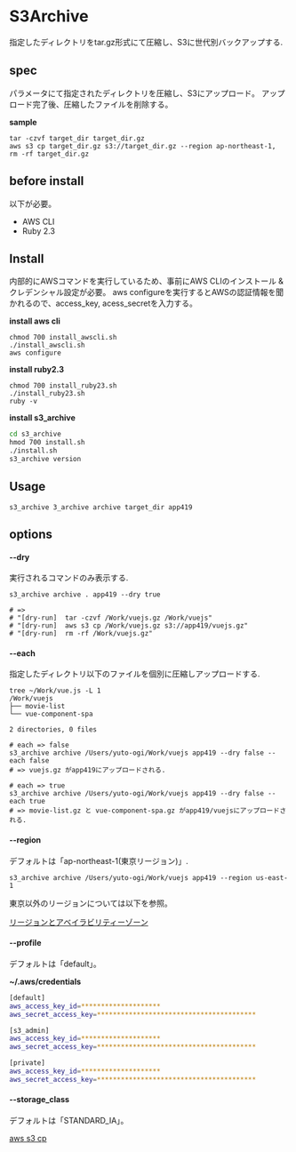 # S3Archive

指定したディレクトリをtar.gz形式にて圧縮し、S3に世代別バックアップする.

## spec

パラメータにて指定されたディレクトリを圧縮し、S3にアップロード。
アップロード完了後、圧縮したファイルを削除する。


**sample**

```
tar -czvf target_dir target_dir.gz
aws s3 cp target_dir.gz s3://target_dir.gz --region ap-northeast-1,
rm -rf target_dir.gz
```

## before install

以下が必要。

- AWS CLI
- Ruby 2.3


## Install

内部的にAWSコマンドを実行しているため、事前にAWS CLIのインストール & クレデンシャル設定が必要。
aws configureを実行するとAWSの認証情報を聞かれるので、access_key, acess_secretを入力する。


**install aws cli**

```
chmod 700 install_awscli.sh
./install_awscli.sh
aws configure
```

**install ruby2.3**

```
chmod 700 install_ruby23.sh
./install_ruby23.sh
ruby -v
```

**install s3_archive**

```bash
cd s3_archive
hmod 700 install.sh
./install.sh
s3_archive version
```

## Usage

```
s3_archive 3_archive archive target_dir app419
```

## options

#### --dry

実行されるコマンドのみ表示する.

```
s3_archive archive . app419 --dry true

# =>
# "[dry-run]  tar -czvf /Work/vuejs.gz /Work/vuejs"
# "[dry-run]  aws s3 cp /Work/vuejs.gz s3://app419/vuejs.gz"
# "[dry-run]  rm -rf /Work/vuejs.gz"
```

#### --each

指定したディレクトリ以下のファイルを個別に圧縮しアップロードする.

```
tree ~/Work/vue.js -L 1
/Work/vuejs
├── movie-list
└── vue-component-spa

2 directories, 0 files

# each => false
s3_archive archive /Users/yuto-ogi/Work/vuejs app419 --dry false --each false
# => vuejs.gz がapp419にアップロードされる.

# each => true
s3_archive archive /Users/yuto-ogi/Work/vuejs app419 --dry false --each true
# => movie-list.gz と vue-component-spa.gz がapp419/vuejsにアップロードされる.
```

#### --region

デフォルトは「ap-northeast-1(東京リージョン)」.

```
s3_archive archive /Users/yuto-ogi/Work/vuejs app419 --region us-east-1
```

東京以外のリージョンについては以下を参照。

[リージョンとアベイラビリティーゾーン](http://docs.aws.amazon.com/ja_jp/AWSEC2/latest/UserGuide/using-regions-availability-zones.html)

#### --profile

デフォルトは「default」。

**~/.aws/credentials**

```bash
[default]
aws_access_key_id=********************
aws_secret_access_key=****************************************

[s3_admin]
aws_access_key_id=********************
aws_secret_access_key=****************************************

[private]
aws_access_key_id=********************
aws_secret_access_key=****************************************
```

#### --storage_class

デフォルトは「STANDARD_IA」。

[aws s3 cp](https://docs.aws.amazon.com/cli/latest/reference/s3/cp.html)
